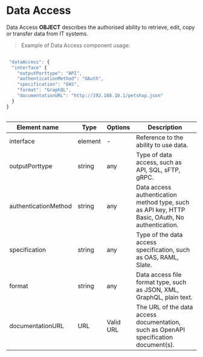 # Data Access

Data Access **OBJECT** describes the authorised ability to retrieve, edit, copy or transfer data from IT systems.

> Example of Data Access component usage:

```javascript
 
 "dataAccess": {
  "interface" {
    "outputPorttype": "API",
    "authenticationMethod": "OAuth",
    "specification": "OAS",
    "format": "GraphQL",
    "documentationURL": "http://192.168.10.1/petshop.json"
  }
}
  
```
| <div style="width:150px">Element name</div>   | Type  | Options  | Description  |
|---|---|---|---|
| interface | element | - | Reference to the ability to use data. |
| outputPorttype | string | any  | 	Type of data access, such as API, SQL, sFTP, gRPC. |
| authenticationMethod | string | any  | Data access authentication method type, such as API key, HTTP Basic, OAuth, No authentication. |
| specification | string | any  | Type of the data access specification, such as OAS, RAML, Slate. |
| format | string | any | 	Data access file format type, such as JSON, XML, GraphQL, plain text. |
| documentationURL | URL | Valid URL  | The URL of the data access documentation, such as OpenAPI specification document(s).|
